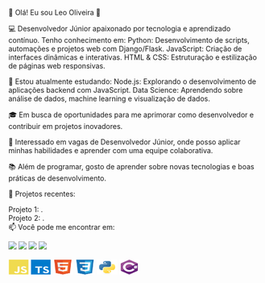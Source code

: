 👋 Olá! Eu sou Leo Oliveira 🌟

💻 Desenvolvedor Júnior apaixonado por tecnologia e aprendizado contínuo. Tenho conhecimento em:
Python: Desenvolvimento de scripts, automações e projetos web com Django/Flask.
JavaScript: Criação de interfaces dinâmicas e interativas.
HTML & CSS: Estruturação e estilização de páginas web responsivas.
<br>

🌱 Estou atualmente estudando:
Node.js: Explorando o desenvolvimento de aplicações backend com JavaScript.
Data Science: Aprendendo sobre análise de dados, machine learning e visualização de dados.
<br>

🎓 Em busca de oportunidades para me aprimorar como desenvolvedor e contribuir em projetos inovadores.

💼 Interessado em vagas de Desenvolvedor Júnior, onde posso aplicar minhas habilidades e aprender com uma equipe colaborativa.

📚 Além de programar, gosto de aprender sobre novas tecnologias e boas práticas de desenvolvimento.

🚀 Projetos recentes:

Projeto 1: .<br>
Projeto 2: .<br>
📫 Você pode me encontrar em:
<div> 
  <a href="https://www.instagram.com/henrique_oliveira.22/" target="_blank"><img src="https://img.shields.io/badge/-Instagram-%23E4405F?style=for-the-badge&logo=instagram&logoColor=white" target="_blank"></a>
 <a href="https://discord.gg/Zr2Td5Sk" target="_blank"><img src="https://img.shields.io/badge/Discord-7289DA?style=for-the-badge&logo=discord&logoColor=white" target="_blank"></a> 
  <a href = "mailto:leoo2771@gmail.com"><img src="https://img.shields.io/badge/-Gmail-%23333?style=for-the-badge&logo=gmail&logoColor=white" target="_blank"></a>
  <a href="https://www.linkedin.com/in/leonardo-oliveira-54969417b" target="_blank"><img src="https://img.shields.io/badge/-LinkedIn-%230077B5?style=for-the-badge&logo=linkedin&logoColor=white" target="_blank"></a> 
  
</div>


<div style="display: inline_block"><br>
  <img align="center" alt="Rafa-Js" height="30" width="40" src="https://raw.githubusercontent.com/devicons/devicon/master/icons/javascript/javascript-plain.svg">
  <img align="center" alt="Rafa-Ts" height="30" width="40" src="https://raw.githubusercontent.com/devicons/devicon/master/icons/typescript/typescript-plain.svg">
  <img align="center" alt="Rafa-HTML" height="30" width="40" src="https://raw.githubusercontent.com/devicons/devicon/master/icons/html5/html5-original.svg">
  <img align="center" alt="Rafa-CSS" height="30" width="40" src="https://raw.githubusercontent.com/devicons/devicon/master/icons/css3/css3-original.svg">
  <img align="center" alt="Rafa-Python" height="30" width="40" src="https://raw.githubusercontent.com/devicons/devicon/master/icons/python/python-original.svg">
  <img align="center" alt="Rafa-Csharp" height="30" width="40" src="https://raw.githubusercontent.com/devicons/devicon/master/icons/csharp/csharp-original.svg">
</div>
